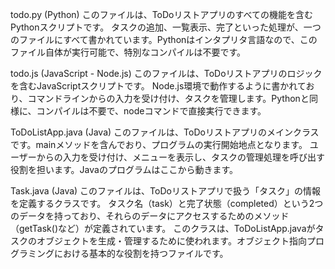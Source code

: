 todo.py (Python)
このファイルは、ToDoリストアプリのすべての機能を含むPythonスクリプトです。
タスクの追加、一覧表示、完了といった処理が、一つのファイルにすべて書かれています。Pythonはインタプリタ言語なので、このファイル自体が実行可能で、特別なコンパイルは不要です。

todo.js (JavaScript - Node.js)
このファイルは、ToDoリストアプリのロジックを含むJavaScriptスクリプトです。
Node.js環境で動作するように書かれており、コマンドラインからの入力を受け付け、タスクを管理します。Pythonと同様に、コンパイルは不要で、nodeコマンドで直接実行できます。

ToDoListApp.java (Java)
このファイルは、ToDoリストアプリのメインクラスです。mainメソッドを含んでおり、プログラムの実行開始地点となります。
ユーザーからの入力を受け付け、メニューを表示し、タスクの管理処理を呼び出す役割を担います。Javaのプログラムはここから動きます。

Task.java (Java)
このファイルは、ToDoリストアプリで扱う「タスク」の情報を定義するクラスです。
タスク名（task）と完了状態（completed）という2つのデータを持っており、それらのデータにアクセスするためのメソッド（getTask()など）が定義されています。
このクラスは、ToDoListApp.javaがタスクのオブジェクトを生成・管理するために使われます。オブジェクト指向プログラミングにおける基本的な役割を持つファイルです。
